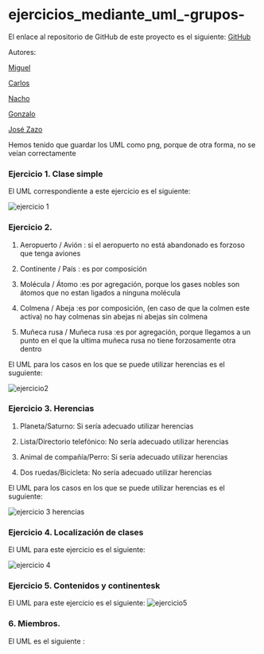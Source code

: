 # ejercicios_mediante_uml_-grupos-
El enlace al repositorio de GitHub de este proyecto es el siguiente: [GitHub](https://github.com/migueliiin/ejercicios_mediante_uml_-grupos-.git)

Autores:

[Miguel](https://github.com/migueliiin)

[Carlos](https://github.com/carlospuigserver)

[Nacho](https://github.com/Nachopedrero)

[Gonzalo](https://github.com/GonzaloGmv)

[José Zazo](https://github.com/jzazooro)

Hemos tenido que guardar los UML como png, porque de otra forma, no se veían correctamente

### Ejercicio 1. Clase simple

El UML correspondiente a este ejercicio es el siguiente:

![ejercicio 1](https://github.com/migueliiin/ejercicios_mediante_uml_-grupos-/blob/main/ejercicio1.png)

### Ejercicio 2.

1. Aeropuerto / Avión : si el aeropuerto no está abandonado es forzoso que tenga aviones

2. Continente / País : es por composición

3. Molécula / Átomo :es por agregación, porque los gases nobles son átomos que no estan ligados a ninguna molécula

4. Colmena / Abeja :es por composición, (en caso de que la colmen este activa) no hay colmenas sin abejas ni abejas sin colmena

5. Muñeca rusa / Muñeca rusa :es por agregación, porque llegamos a un punto en el que la ultima muñeca rusa no tiene forzosamente otra dentro

El UML para los casos en los que se puede utilizar herencias es el suguiente:

![ejercicio2](https://user-images.githubusercontent.com/91721552/158684405-6c87d0f2-794e-4e3a-99dc-d6e2013df42e.png)

### Ejercicio 3. Herencias
	
1. Planeta/Saturno: Si sería adecuado utilizar herencias

2. Lista/Directorio telefónico: No sería adecuado utilizar herencias

3. Animal de compañía/Perro: Si sería adecuado utilizar herencias

4. Dos ruedas/Bicicleta: No sería adecuado utilizar herencias

El UML para los casos en los que se puede utilizar herencias es el suguiente:

![ejercicio 3 herencias](https://user-images.githubusercontent.com/91721237/158646892-eadf53ae-3e18-44a6-a823-bdadb2770d18.jpg)


### Ejercicio 4. Localización de clases

El UML para este ejercicio es el siguiente:

![ejercicio 4](https://user-images.githubusercontent.com/91721237/158649831-ec7065f4-eb81-44dc-8c1f-bdc804ba8e95.png)

### Ejercicio 5. Contenidos y continentesk

El UML para este ejercicio es el siguiente:
![ejercicio5](https://user-images.githubusercontent.com/91721552/158679393-1c7e25f2-10e4-48ac-ad23-4a0ea654f6bd.png)

### 6. Miembros.
El UML es el siguiente :
